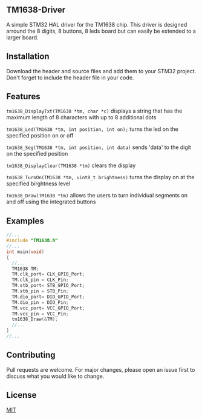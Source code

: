## TM1638-Driver
A simple STM32 HAL driver for the TM1638 chip. This driver is designed arround the 8 digits, 8 buttons, 8 leds board but can easily be extended to a larger board. 

## Installation

Download the header and source files and add them to your STM32 project. Don't forget to include the header file in your code.

## Features

`tm1638_DisplayTxt(TM1638 *tm, char *c)` displays a string that has the maximum length of 8 characters with up to 8 additional dots

`tm1638_Led(TM1638 *tm, int position, int on);` turns the led on the specified position on or off

`tm1638_Seg(TM1638 *tm, int position, int data)` sends 'data' to the digit on the specified position

`tm1638_DisplayClear(TM1638 *tm)` clears the display

`tm1638_TurnOn(TM1638 *tm, uint8_t brightness)` turns the display on at the specified birghtness level

`tm1638_Draw(TM1638 *tm)` allows the users to turn individual segments on and off using the integrated buttons

## Examples
```c
//...
#include "TM1638.h"
//...
int main(void)
{
  //...
  TM1638 TM;
  TM.clk_port= CLK_GPIO_Port;
  TM.clk_pin = CLK_Pin;
  TM.stb_port= STB_GPIO_Port;
  TM.stb_pin = STB_Pin;
  TM.dio_port= DIO_GPIO_Port;
  TM.dio_pin = DIO_Pin;
  TM.vcc_port= VCC_GPIO_Port;
  TM.vcc_pin = VCC_Pin;
  tm1638_Draw(&TM);
  //...
}
//...
```

## Contributing
Pull requests are welcome. For major changes, please open an issue first to discuss what you would like to change.

## License
[MIT](https://choosealicense.com/licenses/mit/)
